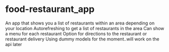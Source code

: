 # food-restaurant_app
An app that shows you a list of restaurants within an area depending on your location
Autorefreshing to get a list of restaurants in the area
Can show a menu for each restaurant
Option for directions to the restaurant or restaurant delivery
Using dummy models for the moment..will work on the api later

